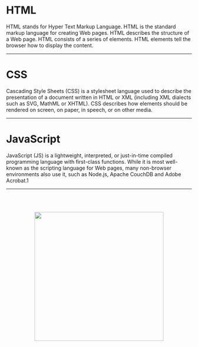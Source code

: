 <h1>HTML</h1>
HTML stands for Hyper Text Markup Language. HTML is the standard markup language for creating Web pages. HTML describes the structure of a Web page. HTML consists of a series of elements. HTML elements tell the browser how to display the content.

<hr>
<h1>CSS</h1>
Cascading Style Sheets (CSS) is a stylesheet language used to describe the presentation of a document written in HTML or XML (including XML dialects such as SVG, MathML or XHTML). CSS describes how elements should be rendered on screen, on paper, in speech, or on other media.

<hr>
<h1>JavaScript</h1>
JavaScript (JS) is a lightweight, interpreted, or just-in-time compiled programming language with first-class functions. While it is most well-known as the scripting language for Web pages, many non-browser environments also use it, such as Node.js, Apache CouchDB and Adobe Acrobat.1
<hr>

<br>
<br>
<p align="center">
<img src="https://user-images.githubusercontent.com/127482974/224525546-4f0da0bc-1091-4000-91f4-d85b71e6ff39.png" width="350" height="auto">
</p>
